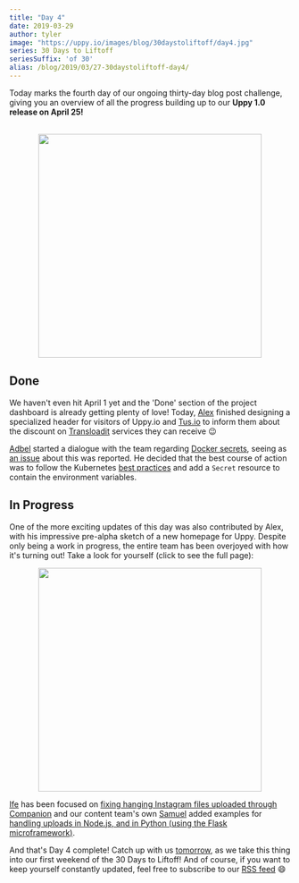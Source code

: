 ```yaml
---
title: "Day 4"
date: 2019-03-29
author: tyler
image: "https://uppy.io/images/blog/30daystoliftoff/day4.jpg"
series: 30 Days to Liftoff
seriesSuffix: 'of 30'
alias: /blog/2019/03/27-30daystoliftoff-day4/
---
```


Today marks the fourth day of our ongoing thirty-day blog post challenge, giving you an overview of all the progress building up to our **Uppy 1.0 release on April 25!**

<!--more-->

<center><br /><img width="400" src="/images/blog/30daystoliftoff/day4.jpg"><br /></center>

## Done

We haven't even hit April 1 yet and the 'Done' section of the project dashboard is already getting plenty of love! Today, [Alex](https://github.com/nqst) finished designing a specialized header for visitors of Uppy.io and [Tus.io](https://tus.io) to inform them about the discount on [Transloadit](https://transloadit.com/) services they can receive :wink:

[Adbel](https://github.com/Kiloreux) started a dialogue with the team regarding [Docker secrets](https://github.com/transloadit/uppy/pull/138), seeing as [an issue](https://github.com/transloadit/uppy/issues/1295) about this was reported. He decided that the best course of action was to follow the Kubernetes [best practices](https://kubernetes.io/docs/concepts/configuration/secret/#best-practices) and add a `Secret` resource to contain the environment variables.


## In Progress

One of the more exciting updates of this day was also contributed by Alex, with his impressive pre-alpha sketch of a new homepage for Uppy. Despite only being a work in progress, the entire team has been overjoyed with how it's turning out! Take a look for yourself (click to see the full page):

<center><a rel="noreferrer noopener" target="_blank" href="/images/blog/30daystoliftoff/2019-03-liftoff-04b.png"><img width="400" src="/images/blog/30daystoliftoff/2019-03-liftoff-04a.png"></a></center>

[Ife](https://github.com/ifedapoolarewaju) has been focused on [fixing hanging Instagram files uploaded through Companion](https://github.com/transloadit/uppy/pull/1274/files) and our content team's own [Samuel](https://github.com/samuelayo) added examples for [handling uploads in Node.js, and in Python (using the Flask microframework)](https://github.com/transloadit/uppy/pull/1389). 

And that's Day 4 complete! Catch up with us [tomorrow](/blog/2019/03/liftoff-05/), as we take this thing into our first weekend of the 30 Days to Liftoff! And of course, if you want to keep yourself constantly updated, feel free to subscribe to our [RSS feed](https://uppy.io/atom.xml) :smile:
